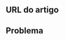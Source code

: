 <!---
Welcome to the Office Scripts documentation repository.

To report an issue with the Office Scripts documentation, please provide the article URL and describe the issue below. Alternatively, if you want to submit a pull request with your recommended documentation changes, we will review your contributions and update our documentation accordingly.

If your issue is not related to the Office Scripts documentation, please post it to one of the following channels instead:

- To ask a question about making scripts, post your question to Stack Overflow and tag it with the "office-scripts" tag (https://stackoverflow.com/questions/tagged/office-scripts).

- To report an issue with the Office Scripts API or platform, use the feedback button in Excel on the web.

- To submit a feature request for the Office.js API or platform, post your idea to our User Voice page (https://excel.uservoice.com/forums/274580-excel-for-the-web?category_id=143439), or if the feature request already exists there, add your vote for it.
-->

<!--- Provide a general summary of the documentation issue in the Title above -->

## <a name="article-url"></a>URL do artigo
<!-- Provide the URL of the article that this documentation issue relates to -->

## <a name="issue"></a>Problema
<!-- Provide a thorough description of the documentation issue -->
